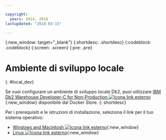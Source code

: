 ```yaml
---

copyright:
  years: 2014, 2018
lastupdated: "2018-03-15"

---
```


<!-- Attribute definitions --> 
{:new_window: target="_blank"}
{:shortdesc: .shortdesc}
{:codeblock: .codeblock}
{:screen: .screen}
{:pre: .pre}

# Ambiente di sviluppo locale
{: #local_dev}

Se vuoi configurare un ambiente di sviluppo locale Db2, puoi utilizzare [IBM Db2 Warehouse Developer-C for Non-Production ![Icona link esterno](../../icons/launch-glyph.svg "Icona link esterno")](https://store.docker.com/images/ibm-db2-warehouse-dev){:new_window} disponibile dal Docker Store.
{: shortdesc}

Per i prerequisiti e le istruzioni di installazione, seleziona il link per il tuo sistema operativo: 

- [Windows and Macintosh ![Icona link esterno](../../icons/launch-glyph.svg "Icona link esterno")](https://www.ibm.com/support/knowledgecenter/en/SS6NHC/com.ibm.swg.im.dashdb.doc/admin/local_prereqs-Winmac_using_Linux.html){:new_window}
- [Linux ![Icona link esterno](../../icons/launch-glyph.svg "Icona link esterno")](https://www.ibm.com/support/knowledgecenter/en/SS6NHC/com.ibm.swg.im.dashdb.doc/admin/local_prereqs-Linux.html){:new_window}
